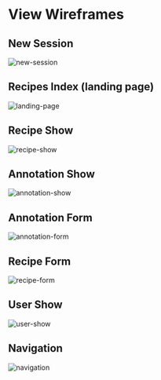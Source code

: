 # View Wireframes

## New Session
![new-session]

## Recipes Index (landing page)
![landing-page]

## Recipe Show
![recipe-show]

## Annotation Show
![annotation-show]

## Annotation Form
![annotation-form]

## Recipe Form
![recipe-form]

## User Show
![user-show]

## Navigation
![navigation]


[new-session]: ./wireframes/new_session.png
[landing-page]: ./wireframes/landing_page.png
[recipe-show]: ./wireframes/recipe_show.png
[annotation-show]: ./wireframes/annotation_show.png
[annotation-form]: ./wireframes/annotation_form.png
[recipe-form]: ./wireframes/recipe_form.png
[user-show]: ./wireframes/user_show.png
[navigation]: ./wireframes/navigation.png
